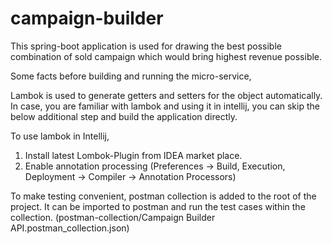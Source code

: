 # campaign-builder

This spring-boot application is used for drawing the best possible combination of sold campaign which would bring highest revenue possible.

Some facts before building and running the micro-service,

Lambok is used to generate getters and setters for the object automatically. In case, you are familiar with lambok and using it in intellij, you can skip the below additional step and build the application directly.

To use lambok in Intellij, 

1. Install latest Lombok-Plugin from IDEA market place.
2. Enable annotation processing (Preferences -> Build, Execution, Deployment -> Compiler -> Annotation Processors)

To make testing convenient, postman collection is added to the root of the project. It can be imported to postman and run the test cases within the collection. (postman-collection/Campaign Builder API.postman_collection.json)

